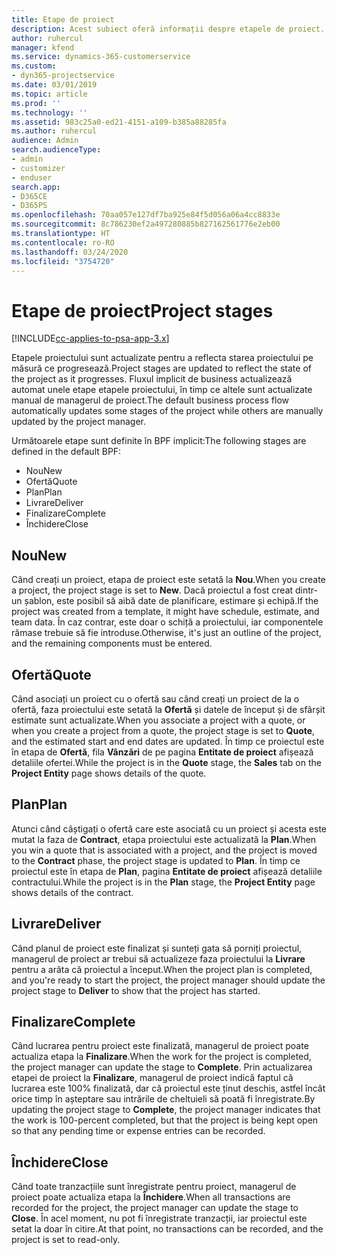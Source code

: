 ```yaml
---
title: Etape de proiect
description: Acest subiect oferă informații despre etapele de proiect.
author: ruhercul
manager: kfend
ms.service: dynamics-365-customerservice
ms.custom:
- dyn365-projectservice
ms.date: 03/01/2019
ms.topic: article
ms.prod: ''
ms.technology: ''
ms.assetid: 983c25a0-ed21-4151-a109-b385a88285fa
ms.author: ruhercul
audience: Admin
search.audienceType:
- admin
- customizer
- enduser
search.app:
- D365CE
- D365PS
ms.openlocfilehash: 70aa057e127df7ba925e84f5d056a06a4cc8833e
ms.sourcegitcommit: 8c786230ef2a497280885b827162561776e2eb00
ms.translationtype: HT
ms.contentlocale: ro-RO
ms.lasthandoff: 03/24/2020
ms.locfileid: "3754720"
---
```

# <a name="project-stages"></a><span data-ttu-id="5192c-103">Etape de proiect</span><span class="sxs-lookup"><span data-stu-id="5192c-103">Project stages</span></span> 

[!INCLUDE[cc-applies-to-psa-app-3.x](../includes/cc-applies-to-psa-app-3x.md)]

<span data-ttu-id="5192c-104">Etapele proiectului sunt actualizate pentru a reflecta starea proiectului pe măsură ce progresează.</span><span class="sxs-lookup"><span data-stu-id="5192c-104">Project stages are updated to reflect the state of the project as it progresses.</span></span> <span data-ttu-id="5192c-105">Fluxul implicit de business actualizează automat unele etape etapele proiectului, în timp ce altele sunt actualizate manual de managerul de proiect.</span><span class="sxs-lookup"><span data-stu-id="5192c-105">The default business process flow automatically updates some stages of the project while others are manually updated by the project manager.</span></span> 

<span data-ttu-id="5192c-106">Următoarele etape sunt definite în BPF implicit:</span><span class="sxs-lookup"><span data-stu-id="5192c-106">The following stages are defined in the default BPF:</span></span>

- <span data-ttu-id="5192c-107">Nou</span><span class="sxs-lookup"><span data-stu-id="5192c-107">New</span></span>
- <span data-ttu-id="5192c-108">Ofertă</span><span class="sxs-lookup"><span data-stu-id="5192c-108">Quote</span></span>
- <span data-ttu-id="5192c-109">Plan</span><span class="sxs-lookup"><span data-stu-id="5192c-109">Plan</span></span>
- <span data-ttu-id="5192c-110">Livrare</span><span class="sxs-lookup"><span data-stu-id="5192c-110">Deliver</span></span>
- <span data-ttu-id="5192c-111">Finalizare</span><span class="sxs-lookup"><span data-stu-id="5192c-111">Complete</span></span>
- <span data-ttu-id="5192c-112">Închidere</span><span class="sxs-lookup"><span data-stu-id="5192c-112">Close</span></span> 

## <a name="new"></a><span data-ttu-id="5192c-113">Nou</span><span class="sxs-lookup"><span data-stu-id="5192c-113">New</span></span>

<span data-ttu-id="5192c-114">Când creați un proiect, etapa de proiect este setată la **Nou**.</span><span class="sxs-lookup"><span data-stu-id="5192c-114">When you create a project, the project stage is set to **New**.</span></span> <span data-ttu-id="5192c-115">Dacă proiectul a fost creat dintr-un șablon, este posibil să aibă date de planificare, estimare și echipă.</span><span class="sxs-lookup"><span data-stu-id="5192c-115">If the project was created from a template, it might have schedule, estimate, and team data.</span></span> <span data-ttu-id="5192c-116">În caz contrar, este doar o schiță a proiectului, iar componentele rămase trebuie să fie introduse.</span><span class="sxs-lookup"><span data-stu-id="5192c-116">Otherwise, it's just an outline of the project, and the remaining components must be entered.</span></span>

## <a name="quote"></a><span data-ttu-id="5192c-117">Ofertă</span><span class="sxs-lookup"><span data-stu-id="5192c-117">Quote</span></span>

<span data-ttu-id="5192c-118">Când asociați un proiect cu o ofertă sau când creați un proiect de la o ofertă, faza proiectului este setată la **Ofertă** și datele de început și de sfârșit estimate sunt actualizate.</span><span class="sxs-lookup"><span data-stu-id="5192c-118">When you associate a project with a quote, or when you create a project from a quote, the project stage is set to **Quote**, and the estimated start and end dates are updated.</span></span> <span data-ttu-id="5192c-119">În timp ce proiectul este în etapa de **Ofertă**, fila **Vânzări** de pe pagina **Entitate de proiect** afișează detaliile ofertei.</span><span class="sxs-lookup"><span data-stu-id="5192c-119">While the project is in the **Quote** stage, the **Sales** tab on the **Project Entity** page shows details of the quote.</span></span>

## <a name="plan"></a><span data-ttu-id="5192c-120">Plan</span><span class="sxs-lookup"><span data-stu-id="5192c-120">Plan</span></span>

<span data-ttu-id="5192c-121">Atunci când câștigați o ofertă care este asociată cu un proiect și acesta este mutat la faza de **Contract**, etapa proiectului este actualizată la **Plan**.</span><span class="sxs-lookup"><span data-stu-id="5192c-121">When you win a quote that is associated with a project, and the project is moved to the **Contract** phase, the project stage is updated to **Plan**.</span></span> <span data-ttu-id="5192c-122">În timp ce proiectul este în etapa de **Plan**, pagina **Entitate de proiect** afișează detaliile contractului.</span><span class="sxs-lookup"><span data-stu-id="5192c-122">While the project is in the **Plan** stage, the **Project Entity** page shows details of the contract.</span></span>

## <a name="deliver"></a><span data-ttu-id="5192c-123">Livrare</span><span class="sxs-lookup"><span data-stu-id="5192c-123">Deliver</span></span>

<span data-ttu-id="5192c-124">Când planul de proiect este finalizat și sunteți gata să porniți proiectul, managerul de proiect ar trebui să actualizeze faza proiectului la **Livrare** pentru a arăta că proiectul a început.</span><span class="sxs-lookup"><span data-stu-id="5192c-124">When the project plan is completed, and you're ready to start the project, the project manager should update the project stage to **Deliver** to show that the project has started.</span></span>

## <a name="complete"></a><span data-ttu-id="5192c-125">Finalizare</span><span class="sxs-lookup"><span data-stu-id="5192c-125">Complete</span></span> 

<span data-ttu-id="5192c-126">Când lucrarea pentru proiect este finalizată, managerul de proiect poate actualiza etapa la **Finalizare**.</span><span class="sxs-lookup"><span data-stu-id="5192c-126">When the work for the project is completed, the project manager can update the stage to **Complete**.</span></span> <span data-ttu-id="5192c-127">Prin actualizarea etapei de proiect la **Finalizare**, managerul de proiect indică faptul că lucrarea este 100% finalizată, dar că proiectul este ținut deschis, astfel încât orice timp în așteptare sau intrările de cheltuieli să poată fi înregistrate.</span><span class="sxs-lookup"><span data-stu-id="5192c-127">By updating the project stage to **Complete**, the project manager indicates that the work is 100-percent completed, but that the project is being kept open so that any pending time or expense entries can be recorded.</span></span>

## <a name="close"></a><span data-ttu-id="5192c-128">Închidere</span><span class="sxs-lookup"><span data-stu-id="5192c-128">Close</span></span>

<span data-ttu-id="5192c-129">Când toate tranzacțiile sunt înregistrate pentru proiect, managerul de proiect poate actualiza etapa la **Închidere**.</span><span class="sxs-lookup"><span data-stu-id="5192c-129">When all transactions are recorded for the project, the project manager can update the stage to **Close**.</span></span> <span data-ttu-id="5192c-130">În acel moment, nu pot fi înregistrate tranzacții, iar proiectul este setat la doar în citire.</span><span class="sxs-lookup"><span data-stu-id="5192c-130">At that point, no transactions can be recorded, and the project is set to read-only.</span></span>
